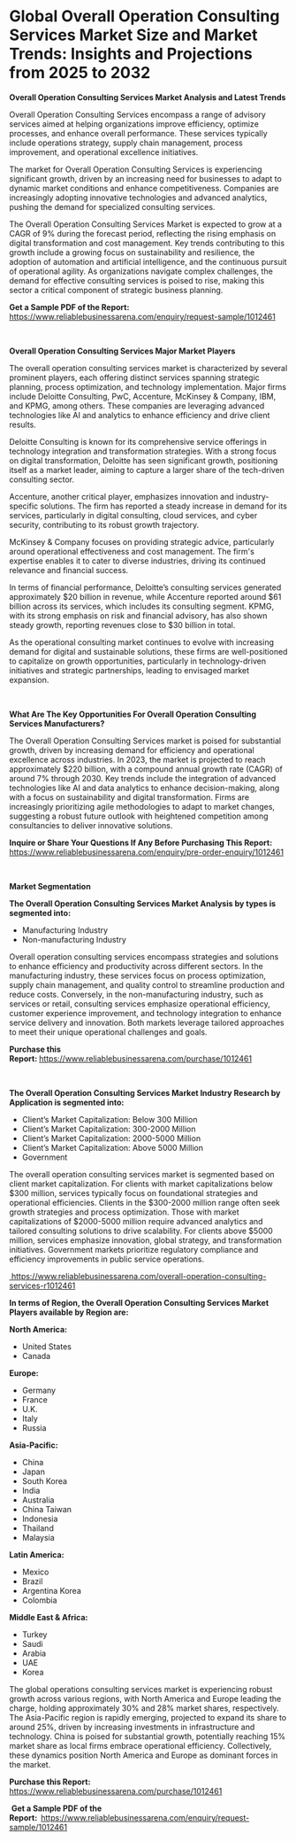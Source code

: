 <p><h1>Global Overall Operation Consulting Services Market Size and Market Trends: Insights and Projections from 2025 to 2032</h1></p><p><strong>Overall Operation Consulting Services Market Analysis and Latest Trends</strong></p>
<p><p>Overall Operation Consulting Services encompass a range of advisory services aimed at helping organizations improve efficiency, optimize processes, and enhance overall performance. These services typically include operations strategy, supply chain management, process improvement, and operational excellence initiatives. </p><p>The market for Overall Operation Consulting Services is experiencing significant growth, driven by an increasing need for businesses to adapt to dynamic market conditions and enhance competitiveness. Companies are increasingly adopting innovative technologies and advanced analytics, pushing the demand for specialized consulting services. </p><p>The Overall Operation Consulting Services Market is expected to grow at a CAGR of 9% during the forecast period, reflecting the rising emphasis on digital transformation and cost management. Key trends contributing to this growth include a growing focus on sustainability and resilience, the adoption of automation and artificial intelligence, and the continuous pursuit of operational agility. As organizations navigate complex challenges, the demand for effective consulting services is poised to rise, making this sector a critical component of strategic business planning.</p></p>
<p><strong>Get a Sample PDF of the Report:&nbsp;</strong> <a href="https://www.reliablebusinessarena.com/enquiry/request-sample/1012461?utm_campaign=2530&utm_medium=2&utm_source=Github&utm_content=ia&utm_term=19042025&utm_id=overall-operation-consulting-services">https://www.reliablebusinessarena.com/enquiry/request-sample/1012461</a></p>
<p>&nbsp;</p>
<p><strong>Overall Operation Consulting Services Major Market Players</strong></p>
<p><p>The overall operation consulting services market is characterized by several prominent players, each offering distinct services spanning strategic planning, process optimization, and technology implementation. Major firms include Deloitte Consulting, PwC, Accenture, McKinsey & Company, IBM, and KPMG, among others. These companies are leveraging advanced technologies like AI and analytics to enhance efficiency and drive client results.</p><p>Deloitte Consulting is known for its comprehensive service offerings in technology integration and transformation strategies. With a strong focus on digital transformation, Deloitte has seen significant growth, positioning itself as a market leader, aiming to capture a larger share of the tech-driven consulting sector.</p><p>Accenture, another critical player, emphasizes innovation and industry-specific solutions. The firm has reported a steady increase in demand for its services, particularly in digital consulting, cloud services, and cyber security, contributing to its robust growth trajectory.</p><p>McKinsey & Company focuses on providing strategic advice, particularly around operational effectiveness and cost management. The firm's expertise enables it to cater to diverse industries, driving its continued relevance and financial success.</p><p>In terms of financial performance, Deloitte’s consulting services generated approximately $20 billion in revenue, while Accenture reported around $61 billion across its services, which includes its consulting segment. KPMG, with its strong emphasis on risk and financial advisory, has also shown steady growth, reporting revenues close to $30 billion in total.</p><p>As the operational consulting market continues to evolve with increasing demand for digital and sustainable solutions, these firms are well-positioned to capitalize on growth opportunities, particularly in technology-driven initiatives and strategic partnerships, leading to envisaged market expansion.</p></p>
<p>&nbsp;</p>
<p><strong>What Are The Key Opportunities For Overall Operation Consulting Services Manufacturers?</strong></p>
<p><p>The Overall Operation Consulting Services market is poised for substantial growth, driven by increasing demand for efficiency and operational excellence across industries. In 2023, the market is projected to reach approximately $220 billion, with a compound annual growth rate (CAGR) of around 7% through 2030. Key trends include the integration of advanced technologies like AI and data analytics to enhance decision-making, along with a focus on sustainability and digital transformation. Firms are increasingly prioritizing agile methodologies to adapt to market changes, suggesting a robust future outlook with heightened competition among consultancies to deliver innovative solutions.</p></p>
<p><strong>Inquire or Share Your Questions If Any Before Purchasing This Report:</strong> <a href="https://www.reliablebusinessarena.com/enquiry/pre-order-enquiry/1012461?utm_campaign=2530&utm_medium=2&utm_source=Github&utm_content=ia&utm_term=19042025&utm_id=overall-operation-consulting-services">https://www.reliablebusinessarena.com/enquiry/pre-order-enquiry/1012461</a></p>
<p>&nbsp;</p>
<p><strong>Market Segmentation</strong></p>
<p><strong>The Overall Operation Consulting Services Market Analysis by types is segmented into:</strong></p>
<p><ul><li>Manufacturing Industry</li><li>Non-manufacturing Industry</li></ul></p>
<p><p>Overall operation consulting services encompass strategies and solutions to enhance efficiency and productivity across different sectors. In the manufacturing industry, these services focus on process optimization, supply chain management, and quality control to streamline production and reduce costs. Conversely, in the non-manufacturing industry, such as services or retail, consulting services emphasize operational efficiency, customer experience improvement, and technology integration to enhance service delivery and innovation. Both markets leverage tailored approaches to meet their unique operational challenges and goals.</p></p>
<p><strong>Purchase this Report:&nbsp;</strong><a href="https://www.reliablebusinessarena.com/purchase/1012461?utm_campaign=2530&utm_medium=2&utm_source=Github&utm_content=ia&utm_term=19042025&utm_id=overall-operation-consulting-services">https://www.reliablebusinessarena.com/purchase/1012461</a></p>
<p>&nbsp;</p>
<p><strong>The Overall Operation Consulting Services Market Industry Research by Application is segmented into:</strong></p>
<p><ul><li>Client’s Market Capitalization: Below 300 Million</li><li>Client’s Market Capitalization: 300-2000 Million</li><li>Client’s Market Capitalization: 2000-5000 Million</li><li>Client’s Market Capitalization: Above 5000 Million</li><li>Government</li></ul></p>
<p><p>The overall operation consulting services market is segmented based on client market capitalization. For clients with market capitalizations below $300 million, services typically focus on foundational strategies and operational efficiencies. Clients in the $300-2000 million range often seek growth strategies and process optimization. Those with market capitalizations of $2000-5000 million require advanced analytics and tailored consulting solutions to drive scalability. For clients above $5000 million, services emphasize innovation, global strategy, and transformation initiatives. Government markets prioritize regulatory compliance and efficiency improvements in public service operations.</p></p>
<p><a href="https://www.reliablebusinessarena.com/overall-operation-consulting-services-r1012461?utm_campaign=2530&utm_medium=2&utm_source=Github&utm_content=ia&utm_term=19042025&utm_id=overall-operation-consulting-services">&nbsp;https://www.reliablebusinessarena.com/overall-operation-consulting-services-r1012461</a></p>
<p><strong>In terms of Region, the Overall Operation Consulting Services Market Players available by Region are:</strong></p>
<p>
    <p> <strong> North America: </strong>
        <ul>
            <li>United States</li>
            <li>Canada</li>
        </ul>
        </p> 
    <p> <strong> Europe: </strong>
        <ul>
            <li>Germany</li>
            <li>France</li>
            <li>U.K.</li>
            <li>Italy</li>
            <li>Russia</li>
        </ul>
        </p> 
    <p> <strong> Asia-Pacific: </strong>
        <ul>
            <li>China</li>
            <li>Japan</li>
            <li>South Korea</li>
            <li>India</li>
            <li>Australia</li>
            <li>China Taiwan</li>
            <li>Indonesia</li>
            <li>Thailand</li>
            <li>Malaysia</li>
        </ul>
        </p> 
    <p> <strong> Latin America: </strong>
        <ul>
            <li>Mexico</li>
            <li>Brazil</li>
            <li>Argentina Korea</li>
            <li>Colombia</li>
        </ul>
        </p> 
    <p> <strong> Middle East & Africa: </strong>
        <ul>
            <li>Turkey</li>
            <li>Saudi</li>
            <li>Arabia</li>
            <li>UAE</li>
            <li>Korea</li>
        </ul>
    </p>
    </p>
<p><p>The global operations consulting services market is experiencing robust growth across various regions, with North America and Europe leading the charge, holding approximately 30% and 28% market shares, respectively. The Asia-Pacific region is rapidly emerging, projected to expand its share to around 25%, driven by increasing investments in infrastructure and technology. China is poised for substantial growth, potentially reaching 15% market share as local firms embrace operational efficiency. Collectively, these dynamics position North America and Europe as dominant forces in the market.</p></p>
<p><strong>Purchase this Report: </strong><a href="https://www.reliablebusinessarena.com/purchase/1012461?utm_campaign=2530&utm_medium=2&utm_source=Github&utm_content=ia&utm_term=19042025&utm_id=overall-operation-consulting-services">https://www.reliablebusinessarena.com/purchase/1012461</a></p>
<p>&nbsp;<strong>Get a Sample PDF of the Report:&nbsp;&nbsp;</strong><a href="https://www.reliablebusinessarena.com/enquiry/request-sample/1012461?utm_campaign=2530&utm_medium=2&utm_source=Github&utm_content=ia&utm_term=19042025&utm_id=overall-operation-consulting-services">https://www.reliablebusinessarena.com/enquiry/request-sample/1012461</a></p>
<p><strong></strong></p>
<p><p></p><p></p><p></p></p>